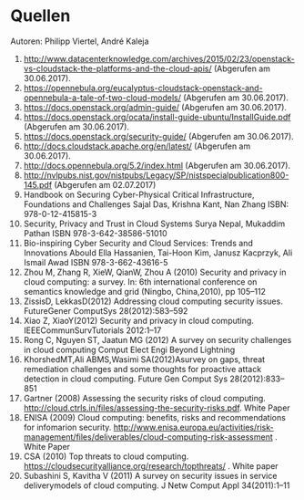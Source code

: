 # Quellen
Autoren: Philipp Viertel, André Kaleja

1. http://www.datacenterknowledge.com/archives/2015/02/23/openstack-vs-cloudstack-the-platforms-and-the-cloud-apis/ (Abgerufen am 30.06.2017).
2. https://opennebula.org/eucalyptus-cloudstack-openstack-and-opennebula-a-tale-of-two-cloud-models/ (Abgerufen am 30.06.2017).
3. https://docs.openstack.org/admin-guide/ (Abgerufen am 30.06.2017).
4. https://docs.openstack.org/ocata/install-guide-ubuntu/InstallGuide.pdf (Abgerufen am 30.06.2017).
5. https://docs.openstack.org/security-guide/ (Abgerufen am 30.06.2017).
6. http://docs.cloudstack.apache.org/en/latest/ (Abgerufen am 30.06.2017).
7. http://docs.opennebula.org/5.2/index.html (Abgerufen am 30.06.2017).
8. http://nvlpubs.nist.gov/nistpubs/Legacy/SP/nistspecialpublication800-145.pdf (Abgerufen am 02.07.2017)
9. Handbook on Securing Cyber-Physical Critical Infrastructure, Foundations and Challenges    Sajal Das, Krishna Kant, Nan Zhang   ISBN: 978-0-12-415815-3
10. Security, Privacy and Trust in Cloud Systems  Surya Nepal, Mukaddim Pathan ISBN 978-3-642-38586-51010
11. Bio-inspiring Cyber Security and Cloud Services: Trends and Innovations  Abould Ella Hassanien, Tai-Hoon Kim, Janusz Kacprzyk, Ali Ismail Awad  ISBN 978-3-662-43616-5
12. Zhou M, Zhang R, XieW, QianW, Zhou A (2010) Security and privacy in cloud computing: a survey. In: 6th international conference on semantics knowledge and grid (Ningbo, China,2010), pp 105–112
13. ZissisD, LekkasD(2012) Addressing cloud computing security issues. FutureGener ComputSys 28(2012):583–592
14. Xiao Z, XiaoY(2012) Security and privacy in cloud computing. IEEECommunSurvTutorials 2012:1–17
15. Rong C, Nguyen ST, Jaatun MG (2012) A survey on security challenges in cloud computing Comput Elect Engi Beyond Lightning
16. KhorshedMT,Ali ABMS,Wasimi SA(2012)Asurvey on gaps, threat remediation challenges and some thoughts for proactive attack detection in cloud computing. Future Gen Comput Sys 28(2012):833–851
17. Gartner (2008) Assessing the security risks of cloud computing. http://cloud.ctrls.in/files/assessing-the-security-risks.pdf. White Paper
18. ENISA (2009) Cloud computing: benefits, risks and recommendations for infomarion security. http://www.enisa.europa.eu/activities/risk-management/files/deliverables/cloud-computing-risk-assessment . White Paper
19. CSA (2010) Top threats to cloud computing. https://cloudsecurityalliance.org/research/topthreats/ . White paper
20. Subashini S, Kavitha V (2011) A survey on security issues in service deliverymodels of cloud computing. J Netw Comput Appl 34(2011):1–11
